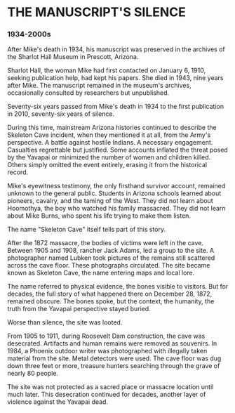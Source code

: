 # THE MANUSCRIPT'S SILENCE 

### 1934-2000s

After Mike's death in 1934, his manuscript was preserved in the archives of the Sharlot Hall Museum in Prescott, Arizona.

Sharlot Hall, the woman Mike had first contacted on January 6, 1910, seeking publication help, had kept his papers. She died in 1943, nine years after Mike. The manuscript remained in the museum's archives, occasionally consulted by researchers but unpublished.

Seventy-six years passed from Mike's death in 1934 to the first publication in 2010, seventy-six years of silence.

During this time, mainstream Arizona histories continued to describe the Skeleton Cave incident, when they mentioned it at all, from the Army's perspective. A battle against hostile Indians. A necessary engagement. Casualties regrettable but justified. Some accounts inflated the threat posed by the Yavapai or minimized the number of women and children killed. Others simply omitted the event entirely, erasing it from the historical record.

Mike's eyewitness testimony, the only firsthand survivor account, remained unknown to the general public. Students in Arizona schools learned about pioneers, cavalry, and the taming of the West. They did not learn about Hoomothya, the boy who watched his family massacred. They did not learn about Mike Burns, who spent his life trying to make them listen.

The name "Skeleton Cave" itself tells part of this story.

After the 1872 massacre, the bodies of victims were left in the cave. Between 1905 and 1908, rancher Jack Adams, led a group to the site. A photographer named Lubken took pictures of the remains still scattered across the cave floor. These photographs circulated. The site became known as Skeleton Cave, the name entering maps and local lore.

The name referred to physical evidence, the bones visible to visitors. But for decades, the full story of what happened there on December 28, 1872, remained obscure. The bones spoke, but the context, the humanity, the truth from the Yavapai perspective stayed buried.

Worse than silence, the site was looted.

From 1905 to 1911, during Roosevelt Dam construction, the cave was desecrated. Artifacts and human remains were removed as souvenirs. In 1984, a Phoenix outdoor writer was photographed with illegally taken material from the site. Metal detectors were used. The cave floor was dug down three feet or more, treasure hunters searching through the grave of nearly 80 people.

The site was not protected as a sacred place or massacre location until much later. This desecration continued for decades, another layer of violence against the Yavapai dead.